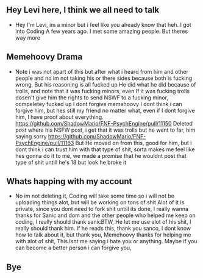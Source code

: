 ## Hey Levi here, I think we all need to talk
- Hey I'm Levi, im a minor but i feel like you already know that heh.
I got into Coding A few years ago. I met some amazing people. 
But theres way more

## Memehoovy Drama
- Note i was not apart of this but after what i heard from him and other people and no im not taking his or there sides because both is fucking wrong, But his reasoning is all fucked up He did what he did because of trolls, and note that it was fucking minors, even If it was fucking trolls dosen't give him the rights to send NSWF to a fucking minor, compeletey fucked up I dont forgive memehoovy
I dont think i can forgive him, but hes still my friend no matter what, even if I dont forgive him, I have proof about everything. https://github.com/ShadowMario/FNF-PsychEngine/pull/11150 Deleted post where his NSFW post, i get that it was trolls but he went to far, him saying sorry https://github.com/ShadowMario/FNF-PsychEngine/pull/11163 But He moved on from this, good for him, but i dont think i can trust him with that type of shit, sorta makes me feel like hes gonna do it to me, we made a promise that he wouldnt post that type of shit untill he's 18 but look he broke it

## Whats happing with my account
- No im not deleting it, Coding will take some time so i will not be uploading things alot, but will be working on tons of shit Alot of it is private, since you dont need to fork shit untill its done,
I really wanna thanks for Sanic and dom and the other people who helped me keep on coding, I really should thank sanicBTW, He let me use alot of his shit, I really should thank him. If he reads this, thank you sanco, I dont know how to talk about it, but thank you, Memehoovy thanks for helping me with alot of shit, This Isnt me saying i hate you or anything. Maybe if you can become a better person i can forgive you, 

## Bye
